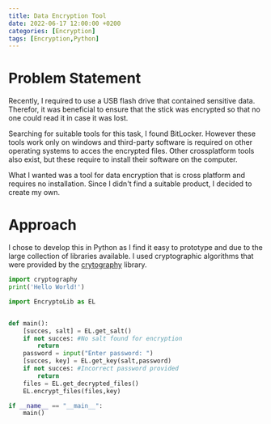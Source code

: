 ```yaml
---
title: Data Encryption Tool
date: 2022-06-17 12:00:00 +0200
categories: [Encryption]
tags: [Encryption,Python]
---
```


<!-- # An encryption tool for data protection. -->
# Problem Statement

Recently, I required to use a USB flash drive that contained sensitive data. Therefor, it was beneficial to ensure that the stick was encrypted so that no one could read it in case it was lost.

Searching for suitable tools for this task, I found BitLocker. However these tools work only on windows and third-party software is required on other operating systems to acces the encrypted files. Other crossplatform tools also exist, but these require to install their software on the computer.

What I wanted was a tool for data encryption that is cross platform and requires no installation. Since I didn't find a suitable product, I decided to create my own. 

# Approach

I chose to develop this in Python as I find it easy to prototype and due to the large collection of libraries available. I used cryptographic algorithms that were provided by the [crytography](https://pypi.org/project/cryptography/) library.



```python
import cryptography
print('Hello World!')

import EncryptoLib as EL


def main():
    [succes, salt] = EL.get_salt()
    if not succes: #No salt found for encryption
        return
    password = input("Enter password: ")
    [succes, key] = EL.get_key(salt,password)
    if not succes: #Incorrect password provided
        return
    files = EL.get_decrypted_files()
    EL.encrypt_files(files,key)

if __name__ == "__main__":
    main()
    
```

